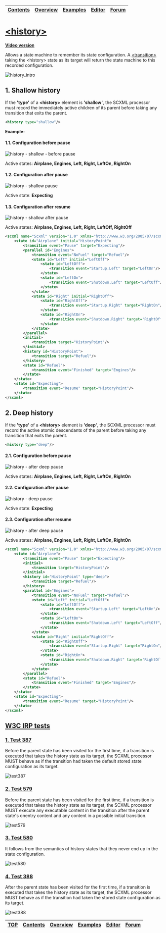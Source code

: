 <a name="top-anchor">

| [Contents](../README.md#table-of-contents) | [Overview](../README.md#scxml-overview) | [Examples](../Examples/README.md) | [Editor](https://alexzhornyak.github.io/ScxmlEditor-Tutorial/) | [Forum](https://github.com/alexzhornyak/SCXML-tutorial/discussions) |
|---|---|---|---|---|

# [\<history\>](https://www.w3.org/TR/scxml/#history)

**[Video version](https://youtu.be/PyWD-aI6EmE)**

Allows a state machine to remember its state configuration. A [\<transition\>](transition.md) taking the \<history\> state as its target will return the state machine to this recorded configuration.

![history_intro](../Images/5%20-%20History.gif)

## 1. Shallow history
If the **'type'** of a **\<history\>** element is **'shallow'**, the SCXML processor must record the immediately active children of its parent before taking any transition that exits the parent.
```xml 
<history type="shallow"/>
```

**Example:**
#### 1.1. Configuration before pause
![history - shallow - before pause](https://user-images.githubusercontent.com/18611095/28218713-08c93242-68c2-11e7-9760-a964c10b9e83.png)

Active states: **Airplane, Engines, Left, Right, LeftOn, RightOn**

#### 1.2. Configuration after pause
![history - shallow pause](https://user-images.githubusercontent.com/18611095/28218759-35ba1bcc-68c2-11e7-917e-3d4af3eb133c.png)

Active state: **Expecting**

#### 1.3. Configuration after resume
![history - shallow after pause](https://user-images.githubusercontent.com/18611095/28218798-5361ae06-68c2-11e7-9451-f0a1544c7a51.png)

Active states: **Airplane, Engines, Left, Right, LeftOff, RightOff**

```xml
<scxml name="Scxml" version="1.0" xmlns="http://www.w3.org/2005/07/scxml">
	<state id="Airplane" initial="HistoryPoint">
		<transition event="Pause" target="Expecting"/>
		<parallel id="Engines">
			<transition event="NoFuel" target="Refuel"/>
			<state id="Left" initial="LeftOff">
				<state id="LeftOff">
					<transition event="Startup.Left" target="LeftOn"/>
				</state>
				<state id="LeftOn">
					<transition event="Shutdown.Left" target="LeftOff"/>
				</state>
			</state>
			<state id="Right" initial="RightOff">
				<state id="RightOff">
					<transition event="Startup.Right" target="RightOn"/>
				</state>
				<state id="RightOn">
					<transition event="Shutdown.Right" target="RightOff"/>
				</state>
			</state>
		</parallel>
		<initial>
			<transition target="HistoryPoint"/>
		</initial>
		<history id="HistoryPoint">
			<transition target="Refuel"/>
		</history>
		<state id="Refuel">
			<transition event="Finished" target="Engines"/>
		</state>
	</state>
	<state id="Expecting">
		<transition event="Resume" target="HistoryPoint"/>
	</state>
</scxml>
```

## 2. Deep history
If the **'type'** of a **\<history\>** element is **'deep'**, the SCXML processor must record the active atomic descendants of the parent before taking any transition that exits the parent.
```xml 
<history type="deep"/>
```

#### 2.1. Configuration before pause
![history - after deep pause](https://user-images.githubusercontent.com/18611095/28218825-68aa707c-68c2-11e7-9211-f91395d83c66.png)

Active states: **Airplane, Engines, Left, Right, LeftOn, RightOn**

#### 2.2. Configuration after pause
![history - deep pause](https://user-images.githubusercontent.com/18611095/28218826-68ab72ce-68c2-11e7-8923-234263c9df8b.png)

Active state: **Expecting**

#### 2.3. Configuration after resume
![history - after deep pause](https://user-images.githubusercontent.com/18611095/28218825-68aa707c-68c2-11e7-9211-f91395d83c66.png)

Active states: **Airplane, Engines, Left, Right, LeftOn, RightOn**

```xml
<scxml name="Scxml" version="1.0" xmlns="http://www.w3.org/2005/07/scxml">
	<state id="Airplane">
		<transition event="Pause" target="Expecting"/>
		<initial>
			<transition target="HistoryPoint"/>
		</initial>
		<history id="HistoryPoint" type="deep">
			<transition target="Refuel"/>
		</history>
		<parallel id="Engines">
			<transition event="NoFuel" target="Refuel"/>
			<state id="Left" initial="LeftOff">
				<state id="LeftOff">
					<transition event="Startup.Left" target="LeftOn"/>
				</state>
				<state id="LeftOn">
					<transition event="Shutdown.Left" target="LeftOff"/>
				</state>
			</state>
			<state id="Right" initial="RightOff">
				<state id="RightOff">
					<transition event="Startup.Right" target="RightOn"/>
				</state>
				<state id="RightOn">
					<transition event="Shutdown.Right" target="RightOff"/>
				</state>
			</state>
		</parallel>
		<state id="Refuel">
			<transition event="Finished" target="Engines"/>
		</state>
	</state>
	<state id="Expecting">
		<transition event="Resume" target="HistoryPoint"/>
	</state>
</scxml>
```
## [W3C IRP tests](https://www.w3.org/Voice/2013/scxml-irp)

### [1. Test 387](https://www.w3.org/Voice/2013/scxml-irp/387/test387.txml)
Before the parent state has been visited for the first time, if a transition is executed that takes the history state as its target, the SCXML processor MUST behave as if the transition had taken the default stored state configuration as its target.

![test387](https://user-images.githubusercontent.com/18611095/28674707-dc8cd9c2-72ee-11e7-9aaf-a63002f87687.png)

### [2. Test 579](https://www.w3.org/Voice/2013/scxml-irp/579/test579.txml)
Before the parent state has been visited for the first time, if a transition is executed that takes the history state as its target, the SCXML processor MUST execute any executable content in the transition after the parent state's onentry content and any content in a possible initial transition.

![test579](https://user-images.githubusercontent.com/18611095/28675631-1dead9a8-72f1-11e7-8868-bb84bb81bc75.png)

### [3. Test 580](https://www.w3.org/Voice/2013/scxml-irp/580/test580.txml)
It follows from the semantics of history states that they never end up in the state configuration.

![test580](https://user-images.githubusercontent.com/18611095/28676685-f2a728e8-72f3-11e7-9ab1-291ec3f13877.png)

### [4. Test 388](https://www.w3.org/Voice/2013/scxml-irp/388/test388.txml)
After the parent state has been visited for the first time, if a transition is executed that takes the history state as its target, the SCXML processor MUST behave as if the transition had taken the stored state configuration as its target.

![test388](https://user-images.githubusercontent.com/18611095/28677984-d164acd8-72f7-11e7-9ba6-80696f4fc960.png)

| [TOP](#top-anchor) | [Contents](../README.md#table-of-contents) | [Overview](../README.md#scxml-overview) | [Examples](../Examples/README.md) | [Editor](https://alexzhornyak.github.io/ScxmlEditor-Tutorial/) | [Forum](https://github.com/alexzhornyak/SCXML-tutorial/discussions) |
|---|---|---|---|---|---|

